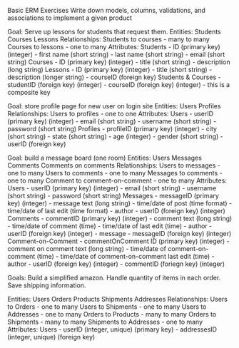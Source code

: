 Basic ERM Exercises
Write down models, columns, validations, and associations to implement a given product 

Goal: Serve up lessons for students that request them. 
Entities: 
   Students
   Courses
   Lessons 
Relationships:
   Students to courses - many to many
   Courses to lessons - one to many
Attributes:
   Students - ID (primary key) (integer)
            - first name (short string)
            - last name (short string)
            - email (short string)
   Courses  - ID (primary key) (integer)
            - title (short string)
            - description (long string)
   Lessons  - ID (primary key) (integer)
            - title (short string)
            - description (longer string)
            - courseID (foreign key) 
   Students & Courses - studentID (foreign key) (integer)
                      - courseID (foreign key) (integer)
                      - this is a composite key

Goal: store profile page for new user on login site
Entities:
   Users
   Profiles
Relationships:
   Users to profiles - one to one
Attributes:
   Users - userID (primary key) (integer)
         - email (short string)
         - username (short string)
         - password (short string)
   Profiles - profileID (primary key) (integer)
            - city (short string)
            - state (short string)
            - age (integer)
            - gender (short string)
            - userID (foreign key)

Goal: build a message board (one room)
Entities:
   Users
   Messages
   Comments
   Comments on comments
Relationships:
   Users to messages - one to many
   Users to comments - one to many
   Messages to comments - one to many
   Comment to comment-on-comment - one to many
Attributes:
   Users - userID (primary key) (integer)
         - email (short string)
         - username (short string)
         - password (short string)
   Messages - messageID (primary key) (integer)
            - message text (long string)
            - time/date of post (time format)
            - time/date of last edit (time format)
            - author - userID (foreign key) (integer)
   Comments - commentID (primary key) (integer)
            - comment text (long string)
            - time/date of comment (time)
            - time/date of last edit (time)
            - author - userID (foreign key) (integer)
            - message - messageID (foreign key) (integer)
   Comment-on-Comment - commentOnComment ID (primary key) (integer)
                      - comment on comment text (long string)
                      - time/date of comment-on-comment (time)
                      - time/date of comment-on-comment last edit (time)
                      - author - userID (foreign key) (integer)
                      - commentID (foriegn key) (integer)

Goals: Build a simplified amazon. Handle quantity of items in each order. Save shipping information.

Entities:
   Users
   Orders
   Products
   Shipments
   Addresses
Relationships:
   Users to Orders - one to many
   Users to Shipments - one to many
   Users to Addresses - one to many
   Orders to Products - many to many
   Orders to Shipments - many to many
   Shipments to Addresses - one to many
Attributes:
   Users - userID (integer, unique) (primary key)
         - addressesID (integer, unique) (foreign key)

   


         
   



